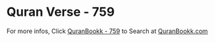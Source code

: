 # Quran Verse - 759 

For more infos, Click [QuranBookk - 759](https://www.quranbookk.com/quran/search?q=759) to Search at [QuranBookk.com](http://quranbookk.com/)